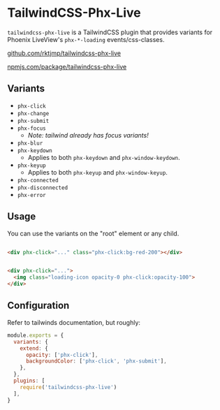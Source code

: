 TailwindCSS-Phx-Live
===

`tailwindcss-phx-live` is a TailwindCSS plugin that provides variants for Phoenix LiveView's `phx-*-loading` events/css-classes.

[github.com/rktjmp/tailwindcss-phx-live](https://github.com/rktjmp/tailwindcss-phx-live)

[npmjs.com/package/tailwindcss-phx-live](https://www.npmjs.com/package/tailwindcss-phx-live)

Variants
---

- `phx-click`
- `phx-change`
- `phx-submit`
- `phx-focus`
  - _Note: tailwind already has focus variants!_
- `phx-blur`
- `phx-keydown`
  - Applies to both `phx-keydown` and `phx-window-keydown`.
- `phx-keyup`
  - Applies to both `phx-keyup` and `phx-window-keyup`.
- `phx-connected`
- `phx-disconnected`
- `phx-error`

Usage
---

You can use the variants on the "root" element or any child.

```html

<div phx-click="..." class="phx-click:bg-red-200"></div>
```

```html

<div phx-click="...">
  <img class="loading-icon opacity-0 phx-click:opacity-100">
</div>
````

Configuration
---

Refer to tailwinds documentation, but roughly:

```js
module.exports = {
  variants: {
    extend: {
      opacity: ['phx-click'],
      backgroundColor: ['phx-click', 'phx-submit'],
    },
  },
  plugins: [
    require('tailwindcss-phx-live')
  ],
}
```

